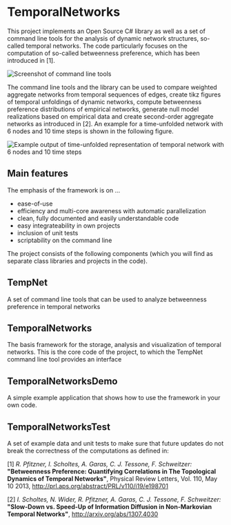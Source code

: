 TemporalNetworks
===

This project implements an Open Source C# library as well as a set of command line tools for the analysis of dynamic network structures, so-called temporal networks. The code particularly focuses on the computation of so-called betweenness preference, which has been introduced in [1].  

![Screenshot of command line tools](https://dl.dropbox.com/u/10482894/Screenshot_TempNet.png)

The command line tools and the library can be used to compare weighted aggregate networks from temporal sequences of edges, create tikz figures of temporal unfoldings of dynamic networks, compute betweenness preference distributions of empirical networks, generate null model realizations based on empirical data and create second-order aggregate networks as introduced in [2]. An example for a time-unfolded network with 6 nodes and 10 time steps is shown in the following figure.

![Example output of time-unfolded representation of temporal network with 6 nodes and 10 time steps](https://dl.dropbox.com/u/10482894/TikzOutput_TempNet.png)

Main features
---

The emphasis of the framework is on ... 

- ease-of-use
- efficiency and multi-core awareness with automatic parallelization
- clean, fully documented and easily understandable code
- easy integrateability in own projects
- inclusion of unit tests
- scriptability on the command line

The project consists of the following components (which you will find as separate class libraries and projects in the code).

TempNet
---

A set of command line tools that can be used to analyze betweenness preference in temporal networks

TemporalNetworks
---

The basis framework for the storage, analysis and visualization of temporal networks. This is the core code of the project, to which the TempNet command line tool provides an interface

TemporalNetworksDemo
---

A simple example application that shows how to use the framework in your own code.

TemporalNetworksTest
---

A set of example data and unit tests to make sure that future updates do not break the correctness of the computations as defined in: 


[1] *R. Pfitzner, I. Scholtes, A. Garas, C. J. Tessone, F. Schweitzer:* **"Betweenness Preference: Quantifying Correlations in The Topological Dynamics of Temporal Networks"**, Physical Review Letters, Vol. 110, May 10 2013, http://prl.aps.org/abstract/PRL/v110/i19/e198701

[2] *I. Scholtes, N. Wider, R. Pfitzner, A. Garas, C. J. Tessone, F. Schweitzer:* **"Slow-Down vs. Speed-Up of Information Diffusion in Non-Markovian Temporal Networks"**, http://arxiv.org/abs/1307.4030